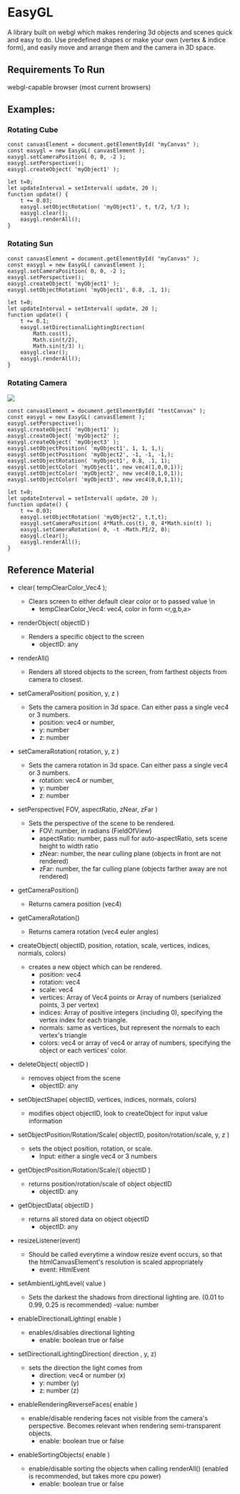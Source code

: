 # EasyGL
A library built on webgl which makes rendering 3d objects and scenes quick and easy to do. Use predefined shapes or make your own (vertex & indice form), and easily move and arrange them and the camera in 3D space.

## Requirements To Run
webgl-capable browser (most current browsers)

## Examples:
### Rotating Cube
```
const canvasElement = document.getElementById( "myCanvas" );
const easygl = new EasyGL( canvasElement );
easygl.setCameraPosition( 0, 0, -2 );
easygl.setPerspective();
easygl.createObject( 'myObject1' );
 
let t=0;
let updateInterval = setInterval( update, 20 );
function update() {
    t += 0.03;
    easygl.setObjectRotation( 'myObject1', t, t/2, t/3 );
    easygl.clear();
    easygl.renderAll();
}
```

### Rotating Sun
```
const canvasElement = document.getElementById( "myCanvas" );
const easygl = new EasyGL( canvasElement );
easygl.setCameraPosition( 0, 0, -2 );
easygl.setPerspective();
easygl.createObject( 'myObject1' );
easygl.setObjectRotation( 'myObject1', 0.8, .1, 1);

let t=0;
let updateInterval = setInterval( update, 20 );
function update() {
    t += 0.1;
    easygl.setDirectionalLightingDirection( 
        Math.cos(t), 
        Math.sin(t/2), 
        Math.sin(t/3) );
    easygl.clear();
    easygl.renderAll();
}
```

### Rotating Camera
![](https://github.com/19zgunther/EasyGL/resources/rotatingCameraExample.gif)
```
const canvasElement = document.getElementById( "testCanvas" );
const easygl = new EasyGL( canvasElement );
easygl.setPerspective();
easygl.createObject( 'myObject1' );
easygl.createObject( 'myObject2' );
easygl.createObject( 'myObject3' );
easygl.setObjectPosition( 'myObject1', 1, 1, 1,);
easygl.setObjectPosition( 'myObject2', -1, -1, -1,);
easygl.setObjectRotation( 'myObject1', 0.8, .1, 1);
easygl.setObjectColor( 'myObject1', new vec4(1,0,0,1));
easygl.setObjectColor( 'myObject2', new vec4(0,1,0,1));
easygl.setObjectColor( 'myObject3', new vec4(0,0,1,1));

let t=0;
let updateInterval = setInterval( update, 20 );
function update() {
    t += 0.03;
    easygl.setObjectRotation( 'myObject2', t,t,t);
    easygl.setCameraPosition( 4*Math.cos(t), 0, 4*Math.sin(t) );
    easygl.setCameraRotation( 0, -t -Math.PI/2, 0);
    easygl.clear();
    easygl.renderAll();
}
```

## Reference Material
- clear( tempClearColor_Vec4 );
    - Clears screen to either default clear color or to passed value \n
        - tempClearColor_Vec4: vec4, color in form <r,g,b,a>

- renderObject( objectID )
    - Renders a specific object to the screen
        - objectID: any

- renderAll()
    - Renders all stored objects to the screen, from farthest objects from camera to closest.

- setCameraPosition( position, y, z )
    - Sets the camera position in 3d space. Can either pass a single vec4 or 3 numbers.
        - position: vec4 or number,
        - y: number
        - z: number

- setCameraRotation( rotation, y, z )
    - Sets the camera rotation in 3d space. Can either pass a single vec4 or 3 numbers.
        - rotation: vec4 or number,
        - y: number
        - z: number

- setPerspective( FOV, aspectRatio, zNear, zFar )
    - Sets the perspective of the scene to be rendered.
        - FOV: number, in radians (FieldOfView)
        - aspectRatio: number, pass null for auto-aspectRatio, sets scene height to width ratio
        - zNear: number, the near culling plane (objects in front are not rendered)
        - zFar: number, the far culling plane (objects farther away are not rendered)
    
- getCameraPosition()
    - Returns camera position (vec4)

- getCameraRotation()
    - Returns camera rotation (vec4 euler angles)


- createObject( objectID, position, rotation, scale, vertices, indices, normals, colors)
    - creates a new object which can be rendered. 
        - position: vec4
        - rotation: vec4
        - scale: vec4
        - vertices: Array of Vec4 points or Array of numbers (serialized points, 3 per vertex)
        - indices: Array of positive integers (including 0), specifying the vertex index for each triangle.
        - normals: same as vertices, but represent the normals to each vertex's triangle
        - colors: vec4 or array of vec4 or array of numbers, specifying the object or each vertices' color.

- deleteObject( objectID )
    - removes object from the scene
        - objectID: any

- setObjectShape( objectID, vertices, indices, normals, colors)
    - modifies object objectID, look to createObject for input value information

- setObjectPosition/Rotation/Scale( objectID, positon/rotation/scale, y, z )
    - sets the object position, rotation, or scale.
        - Input: either a single vec4 or 3 numbers

- getObjectPosition/Rotation/Scale/( objectID )
    - returns position/rotation/scale of object objectID
        - objectID: any

- getObjectData( objectID )
    - returns all stored data on object objectID
        - objectID: any

- resizeListener(event)
    - Should be called everytime a window resize event occurs, so that the htmlCanvasElement's resolution is scaled appropriately
        - event: HtmlEvent

- setAmbientLightLevel( value )
    - Sets the darkest the shadows from directional lighting are. (0.01 to 0.99, 0.25 is recommended)
        -value: number

- enableDirectionalLighting( enable )
    - enables/disables directional lighting
        - enable: boolean true or false

- setDirectionalLightingDirection( direction , y, z)
    - sets the direction the light comes from
        - direction: vec4 or number (x)
        - y: number (y)
        - z: number (z)

- enableRenderingReverseFaces( enable )
    - enable/disable rendering faces not visible from the camera's perspective. Becomes relevant when rendering semi-transparent objects.
        - enable: boolean true or false

- enableSortingObjects( enable )
    - enable/disable sorting the objects when calling renderAll() (enabled is recommended, but takes more cpu power)
        - enable: boolean true or false